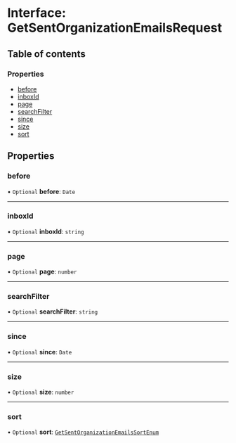 # Interface: GetSentOrganizationEmailsRequest

## Table of contents

### Properties

- [before](GetSentOrganizationEmailsRequest.md#before)
- [inboxId](GetSentOrganizationEmailsRequest.md#inboxid)
- [page](GetSentOrganizationEmailsRequest.md#page)
- [searchFilter](GetSentOrganizationEmailsRequest.md#searchfilter)
- [since](GetSentOrganizationEmailsRequest.md#since)
- [size](GetSentOrganizationEmailsRequest.md#size)
- [sort](GetSentOrganizationEmailsRequest.md#sort)

## Properties

### before

• `Optional` **before**: `Date`

___

### inboxId

• `Optional` **inboxId**: `string`

___

### page

• `Optional` **page**: `number`

___

### searchFilter

• `Optional` **searchFilter**: `string`

___

### since

• `Optional` **since**: `Date`

___

### size

• `Optional` **size**: `number`

___

### sort

• `Optional` **sort**: [`GetSentOrganizationEmailsSortEnum`](../enums/GetSentOrganizationEmailsSortEnum.md)
